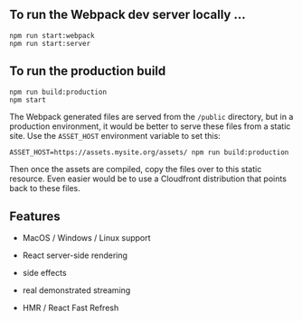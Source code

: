 ## To run the Webpack dev server locally ...
    npm run start:webpack
    npm run start:server

## To run the production build
    npm run build:production
    npm start
The Webpack generated files are served from the `/public` directory, but in a production environment, it would be better to serve these files from a static site. Use the `ASSET_HOST` environment variable to set this:

    ASSET_HOST=https://assets.mysite.org/assets/ npm run build:production
Then once the assets are compiled, copy the files over to this static resource. Even easier would be to use a Cloudfront distribution that points back to these files.

## Features
- MacOS / Windows / Linux support
- React server-side rendering



- side effects
- real demonstrated streaming
- HMR / React Fast Refresh
